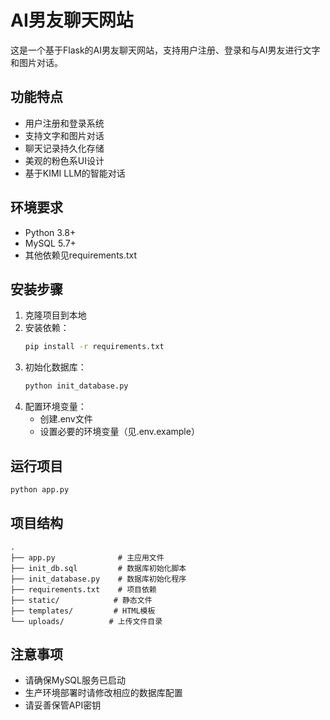 # AI男友聊天网站

这是一个基于Flask的AI男友聊天网站，支持用户注册、登录和与AI男友进行文字和图片对话。

## 功能特点

- 用户注册和登录系统
- 支持文字和图片对话
- 聊天记录持久化存储
- 美观的粉色系UI设计
- 基于KIMI LLM的智能对话

## 环境要求

- Python 3.8+
- MySQL 5.7+
- 其他依赖见requirements.txt

## 安装步骤

1. 克隆项目到本地
2. 安装依赖：
   ```bash
   pip install -r requirements.txt
   ```
3. 初始化数据库：
   ```bash
   python init_database.py
   ```
4. 配置环境变量：
   - 创建.env文件
   - 设置必要的环境变量（见.env.example）

## 运行项目

```bash
python app.py
```

## 项目结构

```
.
├── app.py              # 主应用文件
├── init_db.sql         # 数据库初始化脚本
├── init_database.py    # 数据库初始化程序
├── requirements.txt    # 项目依赖
├── static/            # 静态文件
├── templates/         # HTML模板
└── uploads/          # 上传文件目录
```

## 注意事项

- 请确保MySQL服务已启动
- 生产环境部署时请修改相应的数据库配置
- 请妥善保管API密钥